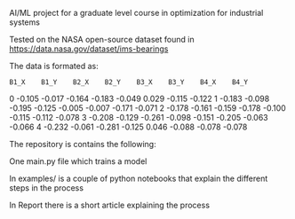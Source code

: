 AI/ML project for a graduate level course in optimization for industrial systems

Tested on the NASA open-source dataset found in  https://data.nasa.gov/dataset/ims-bearings

The data is formated as:

    B1_X	B1_Y	B2_X	B2_Y	B3_X	B3_Y	B4_X	B4_Y
0	-0.105	-0.017	-0.164	-0.183	-0.049	0.029	-0.115	-0.122
1	-0.183	-0.098	-0.195	-0.125	-0.005	-0.007	-0.171	-0.071
2	-0.178	-0.161	-0.159	-0.178	-0.100	-0.115	-0.112	-0.078
3	-0.208	-0.129	-0.261	-0.098	-0.151	-0.205	-0.063	-0.066
4	-0.232	-0.061	-0.281	-0.125	0.046	-0.088	-0.078	-0.078

The repository is contains the following:

One main.py file which trains a model

In examples/ is a couple of python notebooks that explain the different steps in the process

In Report there is a short article explaining the process
